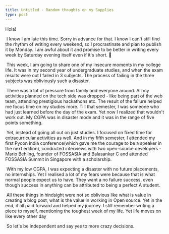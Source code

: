 ```yaml
---
title: Untitled - Random thoughts on my Supplies
type: post
---
```



Hola! 



‌
I know I am late this time. Sorry in advance for that. I know I can't still find the rhythm of writing every weekend, so I procrastinate and plan to publish it by Monday. I am awful about it and promise to be better in writing every week by Saturday evening itself even if it's short. 🤞



‌
This week, I am going to share one of my insecure moments in my college life. It was in my second year of undergraduate studies, and when the exam results were out I failed in 3 subjects. The process of failing in the three subjects was obliviously such a disaster.



‌
There was a lot of pressure from family and everyone around. All my activities planned on the tech side was dropped - like being part of the web team, attending prestigious hackathons etc. The result of the failure helped me focus time on my studies more. Till that semester, I was someone who had just learned before the day of the exam. Yet now I realized that wouldn't work out. My CGPA was in disaster mode and it was in the range of five points something.



‌
Yet, instead of going all out on just studies. I focused on fixed time for extracurricular activities as well. And in my fifth semester, I attended my first Pycon India conference(which gave me the courage to be a speaker in the next edition), conducted interviews with two open-source developers - Mario Behling, founder of FOSSASIA and Balasankar C and attended FOSSASIA Summit in Singapore with a scholarship.



‌
With my low CGPA, I was expecting a disaster with no future placements, no internships. Yet I realised a lot of my fears were because that is what normal people expect us to have. They want a no failure success, even though success in anything can be attributed to being a perfect A student.



‌
All these things in hindsight were not so oblivious like what is value in creating a blog post, what is the value in working in Open source. Yet in the end, it all paid forward and helped my journey. I still remember writing a piece to myself, mentioning the toughest week of my life. Yet life moves on like every other day



‌
So let's be independent and say yes to more crazy decisions.
